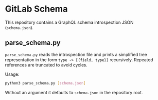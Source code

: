 # GitLab Schema

This repository contains a GraphQL schema introspection JSON (`schema.json`).

## parse_schema.py

`parse_schema.py` reads the introspection file and prints a simplified tree
representation in the form `type -> [{field, type}]` recursively. Repeated
references are truncated to avoid cycles.

Usage:

```bash
python3 parse_schema.py [schema.json]
```

Without an argument it defaults to `schema.json` in the repository root.
